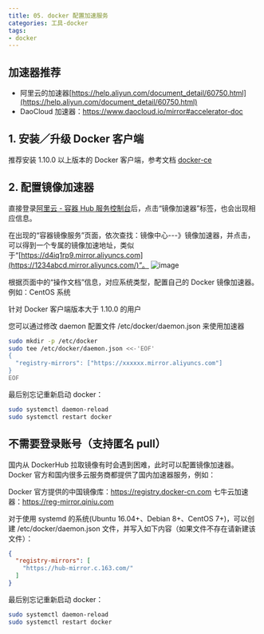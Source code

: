 ```yaml
---
title: 05. docker 配置加速服务
categories: 工具-docker
tags:
- docker
---
```


## 加速器推荐

* 阿里云的加速器[https://help.aliyun.com/document_detail/60750.html](https://help.aliyun.com/document_detail/60750.html)
* DaoCloud 加速器：<https://www.daocloud.io/mirror#accelerator-doc>

## 1\. 安装／升级 Docker 客户端

推荐安装 1.10.0 以上版本的 Docker 客户端，参考文档 [docker-ce](https://yq.aliyun.com/articles/110806)

## 2\. 配置镜像加速器

直接登录[阿里云 - 容器 Hub 服务控制台](https://cr.console.aliyun.com/)后，点击“镜像加速器”标签，也会出现相应信息。

在出现的“容器镜像服务”页面，依次查找：镜像中心---》镜像加速器，并点击，可以得到一个专属的镜像加速地址，类似于“[https://d4iq1rp9.mirror.aliyuncs.com](https://1234abcd.mirror.aliyuncs.com/)”。
![image](https://upload-images.jianshu.io/upload_images/1662509-8ec40cd32a3c2940.png?imageMogr2/auto-orient/strip%7CimageView2/2/w/1240)

根据页面中的“操作文档”信息，对应系统类型，配置自己的 Docker 镜像加速器。
例如：CentOS 系统

针对 Docker 客户端版本大于 1.10.0 的用户

您可以通过修改 daemon 配置文件 /etc/docker/daemon.json 来使用加速器

```sh
sudo mkdir -p /etc/docker
sudo tee /etc/docker/daemon.json <<-'EOF'
{
  "registry-mirrors": ["https://xxxxxx.mirror.aliyuncs.com"]
}
EOF
```

最后别忘记重新启动 docker：

```sh
sudo systemctl daemon-reload
sudo systemctl restart docker
```

## 不需要登录账号（支持匿名 pull）

国内从 DockerHub 拉取镜像有时会遇到困难，此时可以配置镜像加速器。Docker 官方和国内很多云服务商都提供了国内加速器服务，例如：

Docker 官方提供的中国镜像库：<https://registry.docker-cn.com>
七牛云加速器：<https://reg-mirror.qiniu.com>

对于使用 systemd 的系统(Ubuntu 16.04+、Debian 8+、CentOS 7+)，可以创建 /etc/docker/daemon.json 文件，并写入如下内容（如果文件不存在请新建该文件）：

```json
{
  "registry-mirrors": [
    "https://hub-mirror.c.163.com/"
  ]
}
```

最后别忘记重新启动 docker：

```sh
sudo systemctl daemon-reload
sudo systemctl restart docker
```
